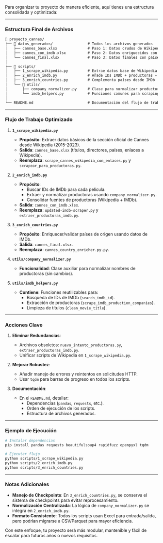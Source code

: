 Para organizar tu proyecto de manera eficiente, aquí tienes una estructura consolidada y optimizada:

---

### **Estructura Final de Archivos**
```markdown
📁 proyecto_cannes/
├── 📁 datos_generados/                # Todos los archivos generados
│   ├── cannes_base.xlsx              # Paso 1: Datos crudos de Wikipedia
│   ├── cannes_con_imdb.xlsx          # Paso 2: Datos enriquecidos con IMDb
│   └── cannes_final.xlsx             # Paso 3: Datos finales con países y productoras normalizadas
│
├── 📁 scripts/
│   ├── 1_scrape_wikipedia.py         # Extrae datos base de Wikipedia (2023-2015)
│   ├── 2_enrich_imdb.py              # Añade IDs IMDb + productoras + normalización
│   ├── 3_enrich_countries.py         # Complementa países desde IMDb
│   └── 📁 utils/
│       ├── company_normalizer.py     # Clase para normalizar productoras
│       └── imdb_helpers.py           # Funciones comunes para scraping de IMDb
│
└── README.md                         # Documentación del flujo de trabajo
```

---

### **Flujo de Trabajo Optimizado**

1. **`1_scrape_wikipedia.py`**  
   - **Propósito**: Extraer datos básicos de la sección oficial de Cannes desde Wikipedia (2015-2023).  
   - **Salida**: `cannes_base.xlsx` (títulos, directores, países, enlaces a Wikipedia).  
   - **Reemplaza**: `scrape_cannes_wikipedia_con_enlaces.py` y `scrapear_para_productoras.py`.

2. **`2_enrich_imdb.py`**  
   - **Propósito**:  
     - Buscar IDs de IMDb para cada película.  
     - Extraer y normalizar productoras usando `company_normalizer.py`.  
     - Consolidar fuentes de productoras (Wikipedia + IMDb).  
   - **Salida**: `cannes_con_imdb.xlsx`.  
   - **Reemplaza**: `updated-imdb-scraper.py` y `extraer_productoras_imdb.py`.

3. **`3_enrich_countries.py`**  
   - **Propósito**: Enriquecer/validar países de origen usando datos de IMDb.  
   - **Salida**: `cannes_final.xlsx`.  
   - **Reemplaza**: `cannes_country_enricher.py.py`.

4. **`utils/company_normalizer.py`**  
   - **Funcionalidad**: Clase auxiliar para normalizar nombres de productoras (sin cambios).

5. **`utils/imdb_helpers.py`**  
   - **Contiene**: Funciones reutilizables para:  
     - Búsqueda de IDs de IMDb (`search_imdb_id`).  
     - Extracción de productoras (`scrape_imdb_production_companies`).  
     - Limpieza de títulos (`clean_movie_title`).

---

### **Acciones Clave**
1. **Eliminar Redundancias**:  
   - Archivos obsoletos: `nuevo_intento_productoras.py`, `extraer_productoras_imdb.py`.  
   - Unificar scripts de Wikipedia en `1_scrape_wikipedia.py`.

2. **Mejorar Robustez**:  
   - Añadir manejo de errores y reintentos en solicitudes HTTP.  
   - Usar `tqdm` para barras de progreso en todos los scripts.

3. **Documentación**:  
   - En el `README.md`, detallar:  
     - Dependencias (`pandas`, `requests`, etc.).  
     - Orden de ejecución de los scripts.  
     - Estructura de archivos generados.

---

### **Ejemplo de Ejecución**
```bash
# Instalar dependencias
pip install pandas requests beautifulsoup4 rapidfuzz openpyxl tqdm

# Ejecutar flujo
python scripts/1_scrape_wikipedia.py
python scripts/2_enrich_imdb.py
python scripts/3_enrich_countries.py
```

---

### **Notas Adicionales**
- **Manejo de Checkpoints**: En `3_enrich_countries.py`, se conserva el sistema de checkpoints para evitar reprocesamiento.  
- **Normalización Centralizada**: La lógica de `company_normalizer.py` se integra en `2_enrich_imdb.py`.  
- **Formato Consistente**: Todos los scripts usan Excel para entrada/salida, pero podrían migrarse a CSV/Parquet para mayor eficiencia.

Con este enfoque, tu proyecto será más modular, mantenible y fácil de escalar para futuros años o nuevos requisitos.
